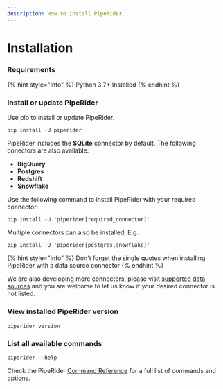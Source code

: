 ```yaml
---
description: How to install PipeRider.
---
```


# Installation

### Requirements

{% hint style="info" %}
Python 3.7+ Installed
{% endhint %}

### Install or update PipeRider

Use pip to install or update PipeRider.

```shell
pip install -U piperider
```

PipeRider includes the **SQLite** connector by default. The following conectors are also available:

* **BigQuery**
* **Postgres**
* **Redshift**
* **Snowflake**

Use the following command to install PipeRider with your required connector:

```
pip install -U 'piperider[required_connector]'
```

Multiple connectors can also be installed, E.g.

```
pip install -U 'piperider[postgres,snowflake]'
```

{% hint style="info" %}
Don't forget the single quotes when installing PipeRider with a data source connector
{% endhint %}

We are also developing more connectors, please visit [supported data sources](broken-reference) and you are welcome to let us know if your desired connector is not listed.

### View installed PipeRider version

```shell
piperider version
```

### List all available commands

```shell
piperider --help
```

Check the PipeRider [Command Reference](piperider-cli.md) for a full list of commands and options.
